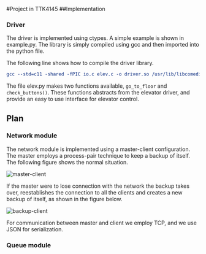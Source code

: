 #Project in TTK4145
##Implementation
### Driver
The driver is implemented using ctypes. A simple example is shown in
example.py. The library is simply compiled using gcc and then imported
into the python file.

The following line shows how to compile the driver library.

``` cmake
gcc --std=c11 -shared -fPIC io.c elev.c -o driver.so /usr/lib/libcomedi.so
```
The file elev.py makes two functions available, ```go_to_floor``` and
```check_buttons()```. These functions abstracts from the elevator driver,
and provide an easy to use interface for elevator control.

## Plan

### Network module
The network module is implemented using a master-client configuration.
The master employs a process-pair technique to keep a backup of itself.
The following figure shows the normal situation.

![master-client](/diagrams/master-client.png)

If the master were to lose connection with the network the backup takes
over, reestablishes the connection to all the clients and creates a new
backup of itself, as shown in the figure below.

![backup-client](/diagrams/backup-client.png)

For communication between master and client we employ TCP, and we use
JSON for serialization.

### Queue module
